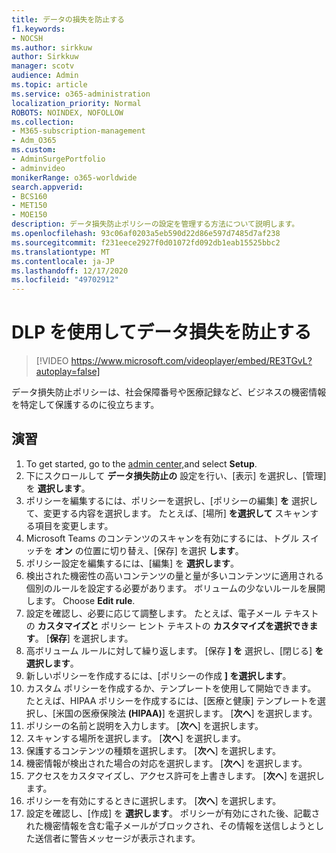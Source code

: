 ```yaml
---
title: データの損失を防止する
f1.keywords:
- NOCSH
ms.author: sirkkuw
author: Sirkkuw
manager: scotv
audience: Admin
ms.topic: article
ms.service: o365-administration
localization_priority: Normal
ROBOTS: NOINDEX, NOFOLLOW
ms.collection:
- M365-subscription-management
- Adm_O365
ms.custom:
- AdminSurgePortfolio
- adminvideo
monikerRange: o365-worldwide
search.appverid:
- BCS160
- MET150
- MOE150
description: データ損失防止ポリシーの設定を管理する方法について説明します。
ms.openlocfilehash: 93c06af0203a5eb590d22d86e597d7485d7af238
ms.sourcegitcommit: f231eece2927f0d01072fd092db1eab15525bbc2
ms.translationtype: MT
ms.contentlocale: ja-JP
ms.lasthandoff: 12/17/2020
ms.locfileid: "49702912"
---
```

# <a name="prevent-data-loss-with-dlp"></a>DLP を使用してデータ損失を防止する

> [!VIDEO https://www.microsoft.com/videoplayer/embed/RE3TGvL?autoplay=false]

データ損失防止ポリシーは、社会保障番号や医療記録など、ビジネスの機密情報を特定して保護するのに役立ちます。 

## <a name="try-it"></a>演習

1. To get started, go to the [admin center,](https://admin.microsoft.com)and select **Setup**.
1. 下にスクロールして **データ損失防止の** 設定を行い、[表示] を選択し、[管理] を **選択します**。
1. ポリシーを編集するには、ポリシーを選択し、[ポリシーの編集] **を** 選択して、変更する内容を選択します。 たとえば、[場所] **を選択して** スキャンする項目を変更します。
1. Microsoft Teams のコンテンツのスキャンを有効にするには、トグル スイッチを **オン** の位置に切り替え、[保存] を選択 **します**。
1. ポリシー設定を編集するには、[編集] を **選択します**。
1. 検出された機密性の高いコンテンツの量と量が多いコンテンツに適用される個別のルールを設定する必要があります。 ボリュームの少ないルールを展開します。 Choose **Edit rule**.
1. 設定を確認し、必要に応じて調整します。 たとえば、電子メール テキストの **カスタマイズと** ポリシー ヒント テキストの **カスタマイズを選択できます**。 [**保存**] を選択します。
1. 高ボリューム ルールに対して繰り返します。 [保存 **] を** 選択し、[閉じる] **を選択します**。
1. 新しいポリシーを作成するには、[ポリシーの作成 **] を選択します**。
1. カスタム ポリシーを作成するか、テンプレートを使用して開始できます。 たとえば、HIPAA ポリシーを作成するには、[医療と健康] テンプレートを選択し、[米国の医療保険法 **(HIPAA)**] を選択します。 [**次へ**] を選択します。
1. ポリシーの名前と説明を入力します。 [**次へ**] を選択します。
1. スキャンする場所を選択します。 [**次へ**] を選択します。
1. 保護するコンテンツの種類を選択します。 [**次へ**] を選択します。
1. 機密情報が検出された場合の対応を選択します。 [**次へ**] を選択します。
1. アクセスをカスタマイズし、アクセス許可を上書きします。 [**次へ**] を選択します。
1. ポリシーを有効にするときに選択します。 [**次へ**] を選択します。
1. 設定を確認し、[作成] を **選択します**。 ポリシーが有効にされた後、記載された機密情報を含む電子メールがブロックされ、その情報を送信しようとした送信者に警告メッセージが表示されます。